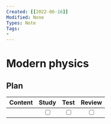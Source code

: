 ```yaml
---
Created: [[2022-06-16]]
Modified: None
Types: Note
Tags: 
- 
---
```

# Modern physics
## Plan
| Content | Study | Test | Review |
| :------ | :---: | :--: | :----: |
|         |<input type="checkbox" />|<input type="checkbox" />|<input type="checkbox" />|
